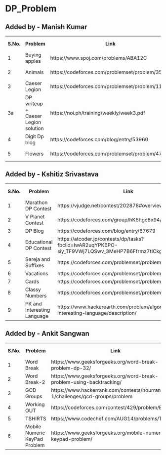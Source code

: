 # DP_Problem
## Added by - Manish Kumar
<table>
  <tr>
    <th>S.No.</th>
    <th>Problem</th>
    <th>Link</th>
    <th>Related Concept</th>
    <th>Date</th>
    <th>Code</th>
  </tr>
  <tr>
    <td>1</td>
    <td>Buying apples</td>
    <td>https://www.spoj.com/problems/ABA12C</td>
    <td>Unbounded Knapsack</td>
    <td>6/4/20</td>
    <td><a href="https://github.com/Enigmahaxx/DP_Problem/blob/master/Code/ABA12C_Buying%20Apples!.cpp">view</a></td>
  </tr>
  <tr>
    <td>2</td>
    <td>Animals</td>
    <td>https://codeforces.com/problemset/problem/35/D</td>
    <td>0-1 Knapsack</td>
    <td>6/4/20</td>
    <td><a href="https://github.com/Enigmahaxx/DP_Problem/blob/master/Code/35D_Animals.cpp">view</a></td>
  </tr>
  <tr>
    <td>3</td>
    <td>Caeser Legion</td>
    <td>https://codeforces.com/problemset/problem/118/D</td>
    <td>DP</td>
    <td>6/4/20</td>
    <td><a href="https://github.com/Enigmahaxx/DP_Problem/blob/master/Code/118D_Caesar's_Legions.cpp">view</a></td>
  </tr>
  <tr>
  <td>3a</td>
    <td>DP writeup + Caeser Legion solution</td>
    <td>https://noi.ph/training/weekly/week3.pdf</td>
    <td>DP</td>
    <td>8/4/20</td>
    <td><a href="#">NA</a></td>
  </tr>
  <tr>
    <td>4</td>
    <td>Digit Dp blog</td>
    <td>https://codeforces.com/blog/entry/53960</td>
    <td>Digit DP</td>
    <td>10/4/20</td>
    <td><a href="#">NA</a></td>
  </tr>
  <tr>
    <td>5</td>
    <td>Flowers</td>
    <td>https://codeforces.com/problemset/problem/474/D</td>
    <td>Single state DP</td>
    <td>29/4/20</td>
    <td><a href="#">NA</a></td>
  </tr>
</table>

## Added by - Kshitiz Srivastava
<table>
  <tr>
    <th>S.No.</th>
    <th>Problem</th>
    <th>Link</th>
    <th>Related Concept</th>
    <th>Date</th>
    <th>Code</th>
  </tr>
  <tr>
    <td>1</td>
    <td>Marathon DP Contest</td>
    <td>https://vjudge.net/contest/202878#overview</td>
    <td>DP</td>
    <td>7/4/20</td>
    <td><a href="#">NA</a></td>
  </tr>
  <tr>
    <td>2</td>
    <td>V Planet Contest</td>
    <td>https://codeforces.com/group/hK6hgc8x94/contests</td>
    <td>General</td>
    <td>7/4/20</td>
    <td><a href="#">NA</a></td>
  </tr>
  <tr>
    <td>3</td>
    <td>DP Blog</td>
    <td>https://codeforces.com/blog/entry/67679</td>
    <td>DP</td>
    <td>7/4/20</td>
    <td><a href="#">NA</a></td>
  </tr>
  <tr>
    <td>4</td>
    <td>Educational DP Contest</td>
    <td>https://atcoder.jp/contests/dp/tasks?fbclid=IwAR2uqYPK6PO-siy_TF9VWj7LQSwv_3MeHP7B6Ffrmz7tICkg9HJ324T9MDA</td>
    <td>DP</td>
    <td>8/4/20</td>
    <td><a href="https://github.com/Enigmahaxx/DP_Problem/tree/master/Code/Atcoder%20Educational%20DP%20Contest">view</a></td>
  </tr>
  <tr>
    <td>5</td>
    <td>Sereja and Suffixes</td>
    <td>https://codeforces.com/problemset/problem/368/B</td>
    <td>DP</td>
    <td>12/4/20</td>
    <td><a href="https://github.com/Enigmahaxx/DP_Problem/blob/master/Code/368B_Sereja%20and%20Suffixes.cpp">view</a></td>
  </tr>
  <tr>
    <td>6</td>
    <td>Vacations</td>
    <td>https://codeforces.com/problemset/problem/698/A</td>
    <td>DP</td>
    <td>12/4/20</td>
    <td><a href="https://github.com/Enigmahaxx/DP_Problem/blob/master/Code/698A_Vacations.cpp">view</a></td>
  </tr>
  <tr>
    <td>7</td>
    <td>Cards</td>
    <td>https://codeforces.com/problemset/problem/626/B</td>
    <td>DP</td>
    <td>12/4/20</td>
    <td><a href="https://github.com/Enigmahaxx/DP_Problem/blob/master/Code/626B_Cards.cpp">view</a></td>
  </tr>
  <tr>
    <td>8</td>
    <td>Classy Numbers</td>
    <td>https://codeforces.com/problemset/problem/1036/C</td>
    <td>Digit DP</td>
    <td>30/4/20</td>
    <td><a href="https://github.com/Enigmahaxx/DP_Problem/blob/master/Code/1036C_Classy_Numbers.cpp">view</a></td>
  </tr>
  <tr>
    <td>9</td>
    <td>PK and Interesting Language</td>
    <td>https://www.hackerearth.com/problem/algorithm/pk-and-interesting-language/description/</td>
    <td>DP with Matrix Expo.</td>
    <td>1/5/20</td>
    <td><a href="https://github.com/Enigmahaxx/DP_Problem/blob/master/Code/HKERTH_PK_and_interesting_language.cpp">view</a></td>
  </tr>
</table>

## Added by - Ankit Sangwan
<table>
  <tr>
    <th>S.No.</th>
    <th>Problem</th>
    <th>Link</th>
    <th>Related Concept</th>
    <th>Date</th>
    <th>Code</th>
  </tr>
  <tr>
    <td>1</td>
    <td>Word Break</td>
    <td>https://www.geeksforgeeks.org/word-break-problem-dp-32/</td>
    <td>DP</td>
    <td>12/4/20</td>
    <td><a href="https://github.com/Enigmahaxx/DP_Problem/blob/master/Code/GFG_WordBreak-1.cpp">view</a></td>
  </tr>
  <tr>
    <td>2</td>
    <td>Word Break-2</td>
    <td>https://www.geeksforgeeks.org/word-break-problem-using-backtracking/</td>
    <td>BackTracking</td>
    <td>12/4/20</td>
    <td><a href="https://github.com/Enigmahaxx/DP_Problem/blob/master/Code/GFG_WordBreak-2.cpp">view</a></td>
  </tr>
  <tr>
    <td>3</td>
    <td>GCD Groups</td>
    <td>https://www.hackerrank.com/contests/hourrank-1/challenges/gcd-groups/problem</td>
    <td>Math/GCD</td>
    <td>12/4/20</td>
    <td><a href="https://github.com/Enigmahaxx/DP_Problem/blob/master/Code/HKRNK_GCD_GROUPS.cpp">view</a></td>
  </tr>
  <tr>
    <td>4</td>
    <td>Working OUT</td>
    <td>https://codeforces.com/contest/429/problem/B</td>
    <td>DP+GRID</td>
    <td>3/5/20</td>
    <td><a href="https://github.com/Enigmahaxx/DP_Problem/blob/master/Code/CF_Working_out_GRID_DP.cpp">view</a></td>
  </tr>
  <tr>
    <td>5</td>
    <td>TSHIRTS</td>
    <td>https://www.codechef.com/AUG14/problems/TSHIRTS</td>
    <td>DP+BITMASK</td>
    <td>6/5/20</td>
    <td><a href="https://github.com/Enigmahaxx/DP_Problem/blob/master/Code/CC_LITTLE_ELEPHANTS_AND_T-SHIRTS.cpp">view</a></td>
  </tr>
  <tr>
    <td>6</td>
    <td>Mobile Numeric KeyPad Problem</td>
    <td>https://www.geeksforgeeks.org/mobile-numeric-keypad-problem/</td>
    <td>DP</td>
    <td>15/5/20</td>
    <td><a href="https://github.com/Enigmahaxx/DP_Problem/blob/master/Code/GFG_Mobile_Numeric_KeyPad_Problem.cpp">view</a></td>
  </tr>
  
</table>
